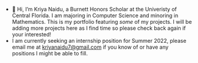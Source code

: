 - 👋 Hi, I’m Kriya Naidu, a Burnett Honors Scholar at the Univeristy of Central Florida. I am majoring in Computer Science and minoring in Mathematics. This is my portfolio featuring _some_ of my projects. I will be adding more projects here as I find time so please check back again if your interested!
- I am currently seeking an internship position for Summer 2022, please email me at kriyanaidu7@gmail.com if you know of or have any positions I might be able to fill. 


<!---
kreeyuh77/kreeyuh77 is a ✨ special ✨ repository because its `README.md` (this file) appears on your GitHub profile.
You can click the Preview link to take a look at your changes.
--->
